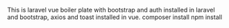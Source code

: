 This is laravel vue boiler plate with bootstrap and auth installed in laravel and bootstrap, axios and toast installed in vue.
composer install
npm install
